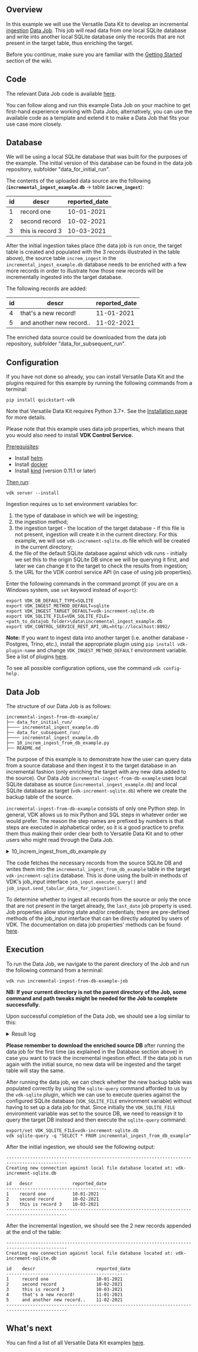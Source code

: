 Overview
--------

In this example we will use the Versatile Data Kit to develop an incremental [ingestion](https://github.com/vmware/versatile-data-kit/blob/main/projects/vdk-core/src/vdk/api/job_input.py#L90) [Data Job](https://github.com/vmware/versatile-data-kit/wiki/dictionary#data-job). This job will read data from one local SQLite database and write into another local SQLite database only the records that are not present in the target table, thus enriching the target.

Before you continue, make sure you are familiar with the [Getting Started](https://github.com/vmware/versatile-data-kit/wiki/Getting-Started) section of the wiki.

Code
----

The relevant Data Job code is available [here](https://github.com/vmware/versatile-data-kit/tree/main/examples).

You can follow along and run this example Data Job on your machine to get first-hand experience working with Data Jobs; alternatively, you can use the available code as a template and extend it to make a Data Job that fits your use case more closely.

Database
--------

We will be using a local SQLite database that was built for the purposes of the example. The initial version of this database can be found in the data job repository, subfolder "data_for_initial_run".

The contents of the uploaded data source are the following (**`incremental_ingest_example.db`** → table **`increm_ingest`**):

| id | descr | reported_date |
| --- | --- | --- |
| 1 | record one | 10-01-2021 |
| 2 | second record | 10-02-2021 |
| 3 | this is record 3 | 10-03-2021 |

After the initial ingestion takes place (the data job is run once, the target table is created and populated with the 3 records illustrated in the table above), the source table `increm_ingest` in the `incremental_ingest_example.db` database needs to be enriched with a few more records in order to illustrate how those new records will be incrementally ingested into the target database.

The following records are added:

| id | descr | reported_date |
| --- | --- | --- |
| 4 | that's a new record! | 11-01-2021 |
| 5 | and another new record.. | 11-02-2021 |

The enriched data source could be downloaded from the data job repository, subfolder "data_for_subsequent_run".

Configuration
-------------

If you have not done so already, you can install Versatile Data Kit and the plugins required for this example by running the following commands from a terminal:
```console
pip install quickstart-vdk
```
Note that Versatile Data Kit requires Python 3.7+. See the [Installation page](https://github.com/vmware/versatile-data-kit/wiki/Installation#install-sdk) for more details.



Please note that this example uses data job properties, which means that you would also need to install **VDK Control Service.**

<ins>Prerequisites</ins>:

*   Install [helm](https://helm.sh/docs/intro/install)
*   Install [docker](https://docs.docker.com/get-docker)
*   Install [kind](https://kind.sigs.k8s.io/docs/user/quick-start/#installation) (version 0.11.1 or later)

<ins>Then run</ins>:
```console
vdk server --install
```

Ingestion requires us to set environment variables for:

1.  the type of database in which we will be ingesting;
2.  the ingestion method;
3.  the ingestion target - the location of the target database - if this file is not present, ingestion will create it in the current directory. For this example, we will use `vdk-increment-sqlite.db` file which will be created in the current directory;
4.  the file of the default SQLite database against which vdk runs - initially we set this to the origin SQLite DB since we will be querying it first, and later we can change it to the target to check the results from ingestion;
5.  the URL for the VDK control service API (in case of using job properties).

Enter the following commands in the command prompt (if you are on a Windows system, use `set` keyword instead of `export`):
```console
export VDK_DB_DEFAULT_TYPE=SQLITE
export VDK_INGEST_METHOD_DEFAULT=sqlite
export VDK_INGEST_TARGET_DEFAULT=vdk-increment-sqlite.db
export VDK_SQLITE_FILE=VDK_SQLITE_FILE=<path_to_datajob_folder>\data\incremental_ingest_example.db
export VDK_CONTROL_SERVICE_REST_API_URL=http://localhost:8092/
```
**Note:** If you want to ingest data into another target (i.e. another database - Postgres, Trino, etc.), install the appropriate plugin using `pip install vdk-plugin-name` and change `VDK_INGEST_METHOD_DEFAULT` environment variable. See a list of plugins [here](https://github.com/vmware/versatile-data-kit/tree/main/projects/vdk-plugins).

To see all possible configuration options, use the command `vdk config-help.`

Data Job
--------

The structure of our Data Job is as follows:

```
incremental-ingest-from-db-example/
├── data_for_initial_run/
├──── incremental_ingest_example.db
├── data_for_subsequent_run/
├──── incremental_ingest_example.db
├── 10_increm_ingest_from_db_example.py
├── README.md
```

The purpose of this example is to demonstrate how the user can query data from a source database and then ingest it to the target database in an incremental fashion (only enriching the target with any new data added to the source). Our Data Job `incremental-ingest-from-db-example` uses local SQLite database as source (`incremental_ingest_example.db`) and local SQLite database as target (`vdk-increment-sqlite.db`) where we create the backup table of the source.

`incremental-ingest-from-db-example` consists of only one Python step. In general, VDK allows us to mix Python and SQL steps in whatever order we would prefer. The reason the step names are prefixed by numbers is that steps are executed in alphabetical order, so it is a good practice to prefix them thus making their order clear both to Versatile Data Kit and to other users who might read through the Data Job.

<details>
  <summary>10_increm_ingest_from_db_example.py</summary>

```py
from vdk.api.job_input import IJobInput


def run(job_input: IJobInput):

    # Get last_date property/parameter:
    #  - if the this is the first job run, initialize last_date to 01-01-1900 in oder to fetch all rows
    #  - if the data job was run previously, take the property value already stored in the DJ from the previous run
    last_date = job_input.get_property("last_date", "01-01-1900")

    # Select the needed records from the source table using job_input's built-in method and a query parameter
    data = job_input.execute_query(
        f"""
        SELECT * FROM increm_ingest
        WHERE reported_date > '{last_date}'
        ORDER BY reported_date
        """
    )
    # Fetch table info containing the column names
    table_info = job_input.execute_query("PRAGMA table_info(increm_ingest)")

    # If any data is returned from the query, send the fetched records for ingestion
    if len(data) > 0:
        job_input.send_tabular_data_for_ingestion(
            data,
            column_names=[column[1] for column in table_info],
            destination_table="incremental_ingest_from_db_example",
        )

        # Reset the last_date property value to the latest date in the source db table
        job_input.set_all_properties({"last_date": max(row[2] for row in data)})

    print(f"Success! {len(data)} rows were inserted.")
```
</details>

The code fetches the necessary records from the source SQLite DB and writes them into the `incremental_ingest_from_db_example` table in the target `vdk-increment-sqlite` database. This is done using the built-in methods of VDK's job_input interface `job_input.execute_query()` and `job_input.send_tabular_data_for_ingestion()`.

To determine whether to ingest all records from the source or only the once that are not present in the target already, the `last_date` job property is used. Job properties allow storing state and/or credentials; there are pre-defined methods of the job_input interface that can be directly adopted by users of VDK. The documentation on data job properties' methods can be found [here](https://github.com/vmware/versatile-data-kit/blob/246008c8fffcac173b6ac3f434814acb6faf16a7/projects/vdk-core/src/vdk/api/job_input.py#L11).

Execution
---------

To run the Data Job, we navigate to the parent directory of the Job and run the following command from a terminal:

```console
vdk run incremental-ingest-from-db-example-job
```

**NB: If your current directory is not the parent directory of the Job, some command and path tweaks might be needed for the Job to complete successfully.**

Upon successful completion of the Data Job, we should see a log similar to this:

<details>
  <summary>Result log</summary>

```console
2021-12-13 15:54:07,047=1639403647[VDK] incremental-ingest-from-db-example [INFO ] vdk.internal.builtin_plugins.r           cli_run.py:66   run_job         [OpId:26b1a9e4-4b93-4f96-a223-f2bb210256e5-1639403644-376e6]- Data Job execution summary: {
  "data_job_name": "incremental-ingest-from-db-example",
  "execution_id": "26b1a9e4-4b93-4f96-a223-f2bb210256e5-1639403644",
  "start_time": "2021-12-13T13:54:04.462304",
  "end_time": "2021-12-13T13:54:05.030316",
  "status": "success",
  "steps_list": [
    {
      "name": "10_increm_ingest_from_db_example.py",
      "type": "python",
      "start_time": "2021-12-13T13:54:04.462304",
      "end_time": "2021-12-13T13:54:05.030316",
      "status": "success",
      "details": null,
      "exception": null
    }
  ],
  "exception": null
}
```
</details>

**Please remember to download the enriched source DB** after running the data job for the first time (as explained in the Database section above) in case you want to track the incremental ingestion effect. If the data job is run again with the initial source, no new data will be ingested and the target table will stay the same.

After running the data job, we can check whether the new backup table was populated correctly by using the `sqlite-query` command afforded to us by the `vdk-sqlite` plugin, which we can use to execute queries against the configured SQLite database (`VDK_SQLITE_FILE` environment variable) without having to set up a data job for that.
Since initially the `VDK_SQLITE_FILE` environment variable was set to the source DB, we need to reassign it to query the target DB instead and then execute the `sqlite-query` command:

```
export/set VDK_SQLITE_FILE=vdk-increment-sqlite.db
vdk sqlite-query -q "SELECT * FROM incremental_ingest_from_db_example"
```

After the initial ingestion, we should see the following output:

```
---------------------------------------------------------------------------------------------
Creating new connection against local file database located at: vdk-increment-sqlite.db

id   descr               reported_date
--------------------------------------
1    record one          10-01-2021
2    second record       10-02-2021
3    this is record 3    10-03-2021
---------------------------------------------------------------------------------------------
```

After the incremental ingestion, we should see the 2 new records appended at the end of the table:

```
---------------------------------------------------------------------------------------------
Creating new connection against local file database located at: vdk-increment-sqlite.db

id    descr                       reported_date
----------------------------------------------
1     record one                  10-01-2021
2     second record               10-02-2021
3     this is record 3            10-03-2021
4     that's a new record!        11-01-2021
5     and another new record..    11-02-2021
---------------------------------------------------------------------------------------------
```

What's next
-----------

You can find a list of all Versatile Data Kit examples [here](https://github.com/vmware/versatile-data-kit/wiki/Examples).
